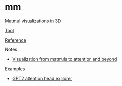 # mm

Matmul visualizations in 3D

[Tool](https://bhosmer.github.io/mm)

[Reference](https://bhosmer.github.io/mm/ref.html)

Notes
* [Visualization from matmuls to attention and beyond](https://bhosmer.github.io/mm/intro/)

Examples
* [GPT2 attention head explorer](https://bhosmer.github.io/mm/examples/attngpt2)
